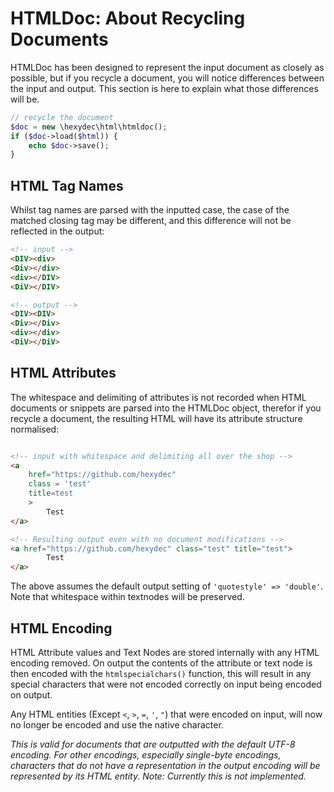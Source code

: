 # HTMLDoc: About Recycling Documents

HTMLDoc has been designed to represent the input document as closely as possible, but if you recycle a document, you will notice differences between the input and output. This section is here to explain what those differences will be.

```php
// recycle the document
$doc = new \hexydec\html\htmldoc();
if ($doc->load($html)) {
	echo $doc->save();
}
```

## HTML Tag Names

Whilst tag names are parsed with the inputted case, the case of the matched closing tag may be different, and this difference will not be reflected in the output:

```html
<!-- input -->
<DIV><div>
<Div></div>
<div></DIV>
<DiV></DIV>

<!-- output -->
<DIV><DIV>
<Div></Div>
<div></div>
<DiV></DiV>
```

## HTML Attributes

The whitespace and delimiting of attributes is not recorded when HTML documents or snippets are parsed into the HTMLDoc object, therefor if you recycle a document, the resulting HTML will have its attribute structure normalised:

```html

<!-- input with whitespace and delimiting all over the shop -->
<a
	href="https://github.com/hexydec"
	class = 'test'
	title=test
	>
		Test
</a>

<!-- Resulting output even with no document modifications -->
<a href="https://github.com/hexydec" class="test" title="test">
		Test
</a>
```

The above assumes the default output setting of `'quotestyle' => 'double'`. Note that whitespace within textnodes will be preserved.

## HTML Encoding

HTML Attribute values and Text Nodes are stored internally with any HTML encoding removed. On output the contents of the attribute or text node is then encoded with the `htmlspecialchars()` function, this will result in any special characters that were not encoded correctly on input being encoded on output.

Any HTML entities (Except `<`, `>`, `=`, `'`, `"`) that were encoded on input, will now no longer be encoded and use the native character.

*This is valid for documents that are outputted with the default UTF-8 encoding. For other encodings, especially single-byte encodings, characters that do not have a representation in the output encoding will be represented by its HTML entity. Note: Currently this is not implemented.*
